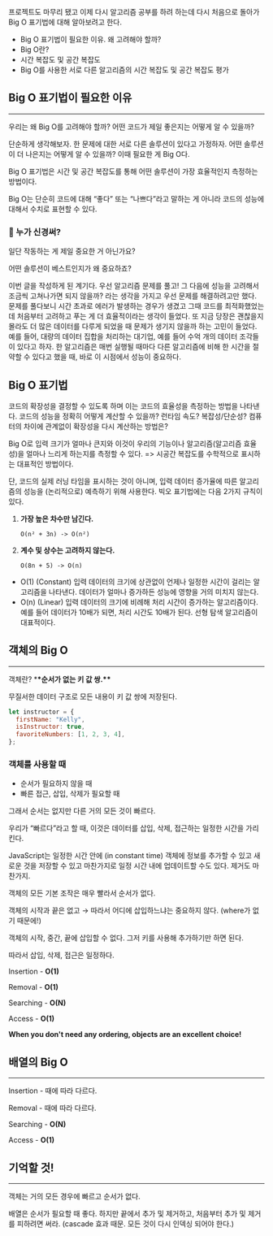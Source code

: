 프로젝트도 마무리 됐고 이제 다시 알고리즘 공부를 하려 하는데 다시 처음으로 돌아가 Big O 표기법에 대해 알아보려고 한다.

- Big O 표기법이 필요한 이유. 왜 고려해야 할까?
- Big O란?
- 시간 복잡도 및 공간 복잡도
- Big O를 사용한 서로 다른 알고리즘의 시간 복잡도 및 공간 복잡도 평가

## Big O 표기법이 필요한 이유

---

우리는 왜 Big O를 고려해야 할까? 어떤 코드가 제일 좋은지는 어떻게 알 수 있을까?

단순하게 생각해보자. 한 문제에 대한 서로 다른 솔루션이 있다고 가정하자. 어떤 솔루션이 더 나은지는 어떻게 알 수 있을까? 이때 필요한 게 Big O다.

Big O 표기법은 시간 및 공간 복잡도를 통해 어떤 솔루션이 가장 효율적인지 측정하는 방법이다.

Big O는 단순히 코드에 대해 “좋다” 또는 “나쁘다”라고 말하는 게 아니라 코드의 성능에 대해서 수치로 표현할 수 있다.

### 🤔 누가 신경써?

일단 작동하는 게 제일 중요한 거 아닌가요?

어떤 솔루션이 베스트인지가 왜 중요하죠?

이번 글을 작성하게 된 계기다. 우선 알고리즘 문제를 풀고! 그 다음에 성능을 고려해서 조금씩 고쳐나가면 되지 않을까? 라는 생각을 가지고 우선 문제를 해결하려고만 했다. 문제를 풀다보니 시간 초과로 에러가 발생하는 경우가 생겼고 그때 코드를 최적화했었는데 처음부터 고려하고 푸는 게 더 효율적이라는 생각이 들었다. 또 지금 당장은 괜찮을지 몰라도 더 많은 데이터를 다루게 되었을 때 문제가 생기지 않을까 하는 고민이 들었다. 예를 들어, 대량의 데이터 집합을 처리하는 대기업, 예를 들어 수억 개의 데이터 조각들이 있다고 하자. 한 알고리즘은 매번 실행될 때마다 다른 알고리즘에 비해 한 시간을 절약할 수 있다고 했을 때, 바로 이 시점에서 성능이 중요하다.

## Big O 표기법

코드의 확장성을 결정할 수 있도록 하며 이는 코드의 효율성을 측정하는 방법을 나타낸다. 코드의 성능을 정확히 어떻게 계산할 수 있을까? 런타임 속도? 복잡성/단순성? 컴퓨터의 차이에 관계없이 확장성을 다시 계산하는 방법은?

Big O로 입력 크기가 얼마나 큰지와 이것이 우리의 기능이나 알고리즘(알고리즘 효율성)을 얼마나 느리게 하는지를 측정할 수 있다. => 시공간 복잡도를 수학적으로 표시하는 대표적인 방법이다.

단, 코드의 실제 러닝 타임을 표시하는 것이 아니며, 입력 데이터 증가율에 따른 알고리즘의 성능을 (논리적으로) 예측하기 위해 사용한다. 빅오 표기법에는 다음 2가지 규칙이 있다.

1. **가장 높은 차수만 남긴다.**

   `O(n² + 3n) -> O(n²)`

2. **계수 및 상수는 고려하지 않는다.**

   `O(8n + 5) -> O(n)`

- O(1) (Constant)
  입력 데이터의 크기에 상관없이 언제나 일정한 시간이 걸리는 알고리즘을 나타낸다. 데이터가 얼마나 증가하든 성능에 영향을 거의 미치지 않는다.
- O(n) (Linear)
  입력 데이터의 크기에 비례해 처리 시간이 증가하는 알고리즘이다. 예를 들어 데이터가 10배가 되면, 처리 시간도 10배가 된다. 선형 탐색 알고리즘이 대표적이다.

## 객체의 Big O

---

객체란? \***\*순서가 없는 키 값 쌍.\*\***

무질서한 데이터 구조로 모든 내용이 키 값 쌍에 저장된다.

```jsx
let instructor = {
  firstName: "Kelly",
  isInstructor: true,
  favoriteNumbers: [1, 2, 3, 4],
};
```

### 객체를 사용할 때

- 순서가 필요하지 않을 때
- 빠른 접근, 삽입, 삭제가 필요할 때

그래서 순서는 없지만 다른 거의 모든 것이 빠르다.

우리가 “빠르다”라고 할 때, 이것은 데이터를 삽입, 삭제, 접근하는 일정한 시간을 가리킨다.

JavaScript는 일정한 시간 안에 (in constant time) 객체에 정보를 추가할 수 있고 새로운 것을 저장할 수 있고 마찬가지로 일정 시간 내에 업데이트할 수도 있다. 제거도 마찬가지.

객체의 모든 기본 조작은 매우 빨라서 순서가 없다.

객체의 시작과 끝은 없고 → 따라서 어디에 삽입하느냐는 중요하지 않다. (where가 없기 때문에!)

객체의 시작, 중간, 끝에 삽입할 수 없다. 그저 키를 사용해 추가하기만 하면 된다.

따라서 삽입, 삭제, 접근은 일정하다.

Insertion - **O(1)**

Removal - **O(1)**

Searching - **O(N)**

Access - **O(1)**

**When you don't need any ordering, objects are an excellent choice!**

## 배열의 Big O

---

Insertion - 때에 따라 다르다.

Removal - 때에 따라 다르다.

Searching - **O(N)**

Access - **O(1)**

## 기억할 것!

---

객체는 거의 모든 경우에 빠르고 순서가 없다.

배열은 순서가 필요할 때 좋다. 하지만 끝에서 추가 및 제거하고, 처음부터 추가 및 제거를 피하려면 써라. (cascade 효과 때문. 모든 것이 다시 인덱싱 되어야 한다.)

